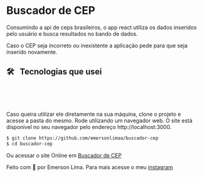 # Buscador de CEP

<p> 
    Consumindo a api de ceps brasileiros, o app react utiliza os dados inseridos pelo usuário e busca resultados no bando de dados.
</p>

<p> 
  Caso o CEP seja incorreto ou inexistente a aplicação pede para que seja inserido novamente.
</p>

## 🛠️ &nbsp; Tecnologias que usei
<div style:"display: inline-block">
  <img alt=""
  src="https://img.shields.io/badge/javascript-%23323330.svg?style=for-the-badge&logo=javascript&logoColor=%23F7DF1E"/>
  <img alt="" 
  src="https://img.shields.io/badge/css3-%231572B6.svg?style=for-the-badge&logo=css3&logoColor=white"/>
  <img alt="" 
  src="https://img.shields.io/badge/html5-%23E34F26.svg?style=for-the-badge&logo=html5&logoColor=white"/>
  </div>
  <br><br>

Caso queira utilizar ele diretamente na sua máquina, clone o projeto e acesse a pasta do mesmo. Rode utilizando um navegador web. O site está disponível no seu navegador pelo endereço http://localhost:3000.


```bash
$ git clone https://github.com/emersonlimaa/buscador-cep
$ cd buscador-cep
```

Ou acessar o site Online em [ Buscador de CEP ](https://emersonlimaa.github.io/buscador-cep)



Feito com 💜 por Emerson Lima. Para mais acesse o meu [instagram](https://instagram.com/merscodes)
